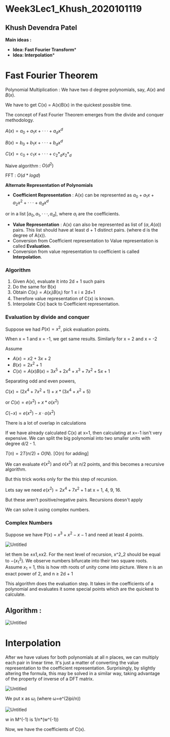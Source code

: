 # Week3Lec1_Khush_2020101119

## Khush Devendra Patel

**Main ideas :** 

- **Idea: Fast Fourier Transform***
- **Idea: Interpolation***

# Fast Fourier Theorem

Polynomial Multiplication : We have two d degree polynomials, say, $A(x)$ and $B(x).$

We have to get C(x) = A(x)B(x) in the quickest possible time. 

The concept of Fast Fourier Theorem emerges from the divide and conquer methodology.

$A(x)=a_0 +a_1x+···+a_dx^d$

$B(x)=b_0 +b_1x+···+b_dx^d$

$C(x) = c_0 + c_1x + · · · + c_2*_dx_2*_d$

Naive algorithm : $O(d^2)$

FFT : $O(d * log d)$

**Alternate Representation of Polynomials**

- **Coefficient Representation** : A(x) can be represented as $a_0 +a_1x+a_2x^2 +· · ·+a_dx^d$

or in a list $[a_0, a_1, · · · , a_d]$, where $a_i$ are the coefficients. 

- **Value Representation** : A(x) can also be represented as list of $({α,A(α)})$ pairs. This list should have at least d + 1 distinct pairs. (where d is the degree of A(x)).
- Conversion from Coefficient representation to Value representation is called **Evaluation**.
- Conversion from value representation to coefficient is called **Interpolation**.

### Algorithm

1.  Given A(x), evaluate it into 2d + 1 such pairs
2. Do the same for B(x)
3. Obtain $C(x_i)=A(x_i)B(x_i)$ for 1 ≤ i ≤ 2d+1
4. Therefore value representation of C(x) is known. 
5. Interpolate C(x) back to Coefficient representation.

### Evaluation by divide and conquer

Suppose we had $P(x) = x^2$, pick evaluation points.

When x = 1 and x = -1, we get same results. Similarly for x = 2 and x = -2

Assume

- $A(x) = x2 + 3x + 2$
- $B(x) = 2x^2 + 1$
- $C(x) = A(x)B(x)$ = $3x^5 +2x^4 +x^3 +7x^2 +5x+1$

Separating odd and even powers,

$C(x)=(2x^4 +7x^2 + 1)+x*(3x^4 +x^2 +5)$

or $C(x) = e(x^2) + x*o(x^2)$

$C(−x)=e(x^2)−x·o(x^2)$

There is a lot of overlap in calculations

If we have already calculated C(x) at x=1, then calculating at x=-1 isn't very expensive. We can split the big polynomial into two smaller units with degree d/2 - 1.

$T ( n ) = 2 T ( n/2 ) + O ( N )$. [O(n) for adding]

We can evaluate $e(x^2)$ and $o(x^2)$ at $n/2$  points, and this becomes a recursive algorithm.

But this trick works only for the this step of recursion.

Lets say we need $e(x^2) = 2x^4 +7x^2 +1$ at x = 1, 4, 9, 16.

But these aren’t positive/negative pairs. Recursions doesn't apply

We can solve it using complex numbers.

### Complex Numbers

Suppose we have P(x) = $x^3 + x^2 − x − 1$  and need at least 4 points.

![Untitled](Week3Lec1_Khush_2020101119%2039c28f1bbb444dbd9caafc741213db39/Untitled.png)

let them be ±x1,±x2. For the next level of recursion, x^2_2 should be equal to $−(x^2_1).$ We observe numbers bifurcate into their two square roots. Assume $x_1$ = 1, this is how nth roots of unity come into picture. Were n is an exact power of 2, and n ≥ 2d + 1

This algorithm does the evaluation step. It takes in the coefficients of a polynomial and evaluates it some special points which are the quickest to calculate.

## Algorithm :

![Untitled](Week3Lec1_Khush_2020101119%2039c28f1bbb444dbd9caafc741213db39/Untitled%201.png)

# Interpolation

After we have values for both polynomials at all n places, we can multiply each pair in linear time. It's just a matter of converting the value representation to the coefficient representation. Surprisingly, by slightly altering the formula, this may be solved in a similar way, taking advantage of the property of inverse of a DFT matrix.

![Untitled](Week3Lec1_Khush_2020101119%2039c28f1bbb444dbd9caafc741213db39/Untitled%202.png)

We put x as $ω_i$  (where ω=e^(2*i*pi/n))

![Untitled](Week3Lec1_Khush_2020101119%2039c28f1bbb444dbd9caafc741213db39/Untitled%203.png)

w in M^(-1) is 1/n*(w^(-1)) 

Now, we have the coefficients of C(x).